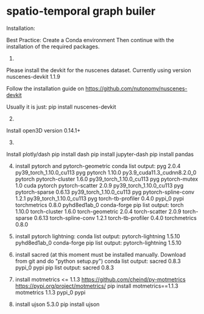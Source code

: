 # spatio-temporal graph builer
Installation:

Best Practice:
Create a Conda environment
Then continue with the installation of the required packages.

1)
Please install the devkit for the nuscenes dataset.
Currently using version nuscenes-devkit 1.1.9

Follow the installation guide on https://github.com/nutonomy/nuscenes-devkit

Usually it is just: 
pip install nuscenes-devkit

2)
Install open3D version 0.14.1+

3)
Install plotly/dash
pip install dash
pip install jupyter-dash
pip install pandas

4) install pytorch and pytorch-geometric
conda list output:
pyg                       2.0.4           py39_torch_1.10.0_cu113    pyg
pytorch                   1.10.0          py3.9_cuda11.3_cudnn8.2.0_0    pytorch
pytorch-cluster           1.6.0           py39_torch_1.10.0_cu113    pyg
pytorch-mutex             1.0                        cuda    pytorch
pytorch-scatter           2.0.9           py39_torch_1.10.0_cu113    pyg
pytorch-sparse            0.6.13          py39_torch_1.10.0_cu113    pyg
pytorch-spline-conv       1.2.1           py39_torch_1.10.0_cu113    pyg
torch-tb-profiler         0.4.0                    pypi_0    pypi
torchmetrics              0.8.0              pyhd8ed1ab_0    conda-forge
pip list output:
torch                   1.10.0
torch-cluster           1.6.0
torch-geometric         2.0.4
torch-scatter           2.0.9
torch-sparse            0.6.13
torch-spline-conv       1.2.1
torch-tb-profiler       0.4.0
torchmetrics            0.8.0

5) install pytorch lightning:
conda list output:
pytorch-lightning         1.5.10             pyhd8ed1ab_0    conda-forge
pip list output:
pytorch-lightning       1.5.10

6) install sacred (at this moment must be installed manually. Download from git and do "python setup.py")
conda list output:
sacred                    0.8.3                    pypi_0    pypi
pip list output:
sacred                  0.8.3

7) install motmetrics  <= 1.1.3
https://github.com/cheind/py-motmetrics
https://pypi.org/project/motmetrics/
pip install motmetrics==1.1.3
motmetrics                1.1.3                    pypi_0    pypi

8) install ujson 5.3.0 
pip install ujson